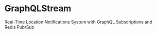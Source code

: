 # GraphQLStream
Real-Time Location Notifications System with GraphQL Subscriptions and Redis Pub/Sub
